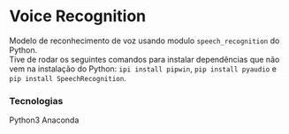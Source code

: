 # Voice Recognition

Modelo de reconhecimento de voz usando modulo `speech_recognition` do Python. <br />
Tive de rodar os seguintes comandos para instalar dependências que não vem na instalação do Python: `ipi install pipwin`, `pip install pyaudio` e `pip install SpeechRecognition`. <br />

### Tecnologias

Python3
Anaconda